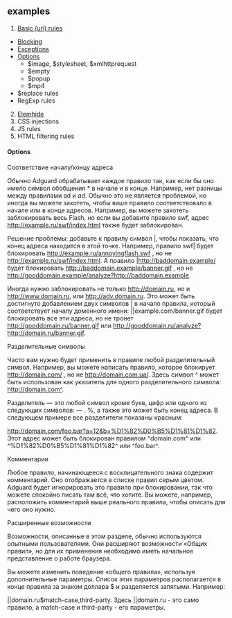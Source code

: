 ## examples
1. [Basic (url) rules](http://gshumihin.github.io/examples/filterrules/01_basic_rules.html#)
 * [Blocking](http://gshumihin.github.io/examples/filterrules/01_basic_rules.html#)
 * [Exceptions](http://gshumihin.github.io/examples/filterrules/01_2_Exceptions.html#)
 * [Options](#options)
    * $image, $stylesheet, $xmlhttprequest
    * $empty
    * $popup
    * $mp4
  * $replace rules
  * RegExp rules
2. [Elemhide](http://gshumihin.github.io/examples/filterrules/02_Elemhide.html#)
3. CSS injections
4. JS rules
5. HTML filtering rules

#### Options

Соответствие началу/концу адреса

Обычно Adguard обрабатывает каждое правило так, как если бы оно имело символ обобщения * в начале и в конце. Например, нет разницы между правилами ad и *ad*. Обычно это не является проблемой, но иногда вы можете захотеть, чтобы ваше правило соответствовало в начале или в конце адресов. Например, вы можете захотеть заблокировать весь Flash, но если вы добавите правило swf, адрес http://example.ru/swf/index.html также будет заблокирован.

Решение проблемы: добавьте к правилу символ |, чтобы показать, что конец адреса находится в этой точке. Например, правило swf| будет блокировать http://example.ru/annoyingflash.swf , но не http://example.ru/swf/index.html. А правило |http://baddomain.example/ будет блокировать http://baddomain.example/banner.gif , но не http://gooddomain.example/analyze?http://baddomain.example.

Иногда нужно заблокировать не только http://domain.ru, но и http://www.domain.ru, или http://adv.domain.ru. Это может быть достигнуто добавлением двух символов | в начало правила, который соответствует началу доменного имени: ||example.com/banner.gif будет блокировать все эти адреса, но не тронет http://gooddomain.ru/banner.gif или http://gooddomain.ru/analyze?http://domain.ru/banner.gif.

Разделительные символы

Часто вам нужно будет применить в правиле любой разделительный символ. Например, вы можете написать правило, которое блокирует http://domain.com/ , но не http://domain.com.ua/. Здесь символ ^ может быть использован как указатель для одного разделительного символа: http://domain.com^.

Разделитель — это любой символ кроме букв, цифр или одного из следующих символов: — . %, а также это может быть конец адреса. В следующем примере все разделители показаны красным:

http://domain.com/foo.bar?a=12&b=%D1%82%D0%B5%D1%81%D1%82.
Этот адрес может быть блокирован правилом ^domain.com^ или ^%D1%82%D0%B5%D1%81%D1%82^ или ^foo.bar^.

Комментарии

Любое правило, начинающееся с восклицательного знака содержит комментарий. Оно отображается в списке правил серым цветом. Adguard будет игнорировать это правило при блокировании, так что можете спокойно писать там всё, что хотите. Вы можете, например, расположить комментарий выше реального правила, чтобы описать для чего оно нужно.

Расширенные возможности

Возможности, описанные в этом разделе, обычно используются опытными пользователями. Они расширяют возможности «Общих правил», но для их применения необходимо иметь начальное представление о работе браузера.

Вы можете изменить поведение «общего правила», используя дополнительные параметры. Список этих параметров располагается в конце правила за знаком доллара $ и разделяется запятыми. Например:

||domain.ru$match-case,third-party.
Здесь ||domain.ru - это само правило, а match-case и third-party - его параметры.
